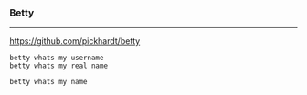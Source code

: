 ### Betty
---
https://github.com/pickhardt/betty

```
betty whats my username
betty whats my real name

betty whats my name


```


```
```

```
```

